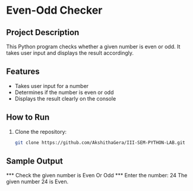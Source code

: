 # Even-Odd Checker

## Project Description
This Python program checks whether a given number is even or odd. It takes user input and displays the result accordingly.

## Features
- Takes user input for a number
- Determines if the number is even or odd
- Displays the result clearly on the console

## How to Run
1. Clone the repository:
   ```bash
   git clone https://github.com/AkshithaGera/III-SEM-PYTHON-LAB.git
## Sample Output

*** Check the given number is Even Or Odd ***
Enter the number: 24
The given number 24 is Even.
